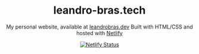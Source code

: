 <h1 align="center">
  leandro-bras.tech
</h1>
<p align="center">
  My personal website, available at <a href="https://leandrobras.dev/" target="_blank">leandrobras.dev</a> Built with HTML/CSS and hosted with <a href="https://www.netlify.com/" target="_blank">Netlify</a>
</p>
<p align="center">
  <a href="https://app.netlify.com/sites/leandrobras/deploys" target="_blank">
    <img src="https://api.netlify.com/api/v1/badges/87d825ba-663d-40d1-8454-823f03759ec4/deploy-status" alt="Netlify Status" />
  </a>
</p>
